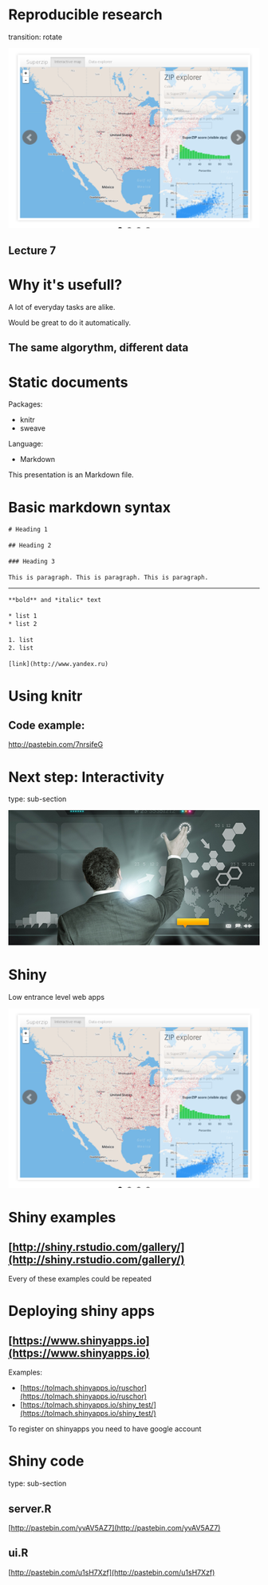 Reproducible research
========================================================
transition: rotate

![Shiny](images/shiny.png)

## Lecture 7

Why it's usefull?
=======================================================

A lot of everyday tasks are alike.

Would be great to do it automatically.

## The same algorythm, different data

Static documents
========================================================

Packages:
* knitr
* sweave

Language:
* Markdown

This presentation is an Markdown file.

Basic markdown syntax
=======================================================

```
# Heading 1

## Heading 2

### Heading 3

This is paragraph. This is paragraph. This is paragraph. 
```

***

```
**bold** and *italic* text

* list 1
* list 2

1. list
2. list

[link](http://www.yandex.ru)
```

Using knitr
======================================

## Code example:

http://pastebin.com/7nrsifeG

Next step: Interactivity
=====================================
type: sub-section

![Interactivity](images/interactivity1.jpg)

Shiny
======================================

Low entrance level web apps

![Shiny](images/shiny.png)

Shiny examples
======================================

## [http://shiny.rstudio.com/gallery/](http://shiny.rstudio.com/gallery/)

Every of these examples could be repeated

Deploying shiny apps
======================================

## [https://www.shinyapps.io](https://www.shinyapps.io)

Examples:

* [https://tolmach.shinyapps.io/ruschor](https://tolmach.shinyapps.io/ruschor)
* [https://tolmach.shinyapps.io/shiny_test/](https://tolmach.shinyapps.io/shiny_test/)

To register on shinyapps you need to have google account

Shiny code
========================================================
type: sub-section

## server.R

[http://pastebin.com/yvAV5AZ7](http://pastebin.com/yvAV5AZ7)

## ui.R

[http://pastebin.com/u1sH7Xzf](http://pastebin.com/u1sH7Xzf)
